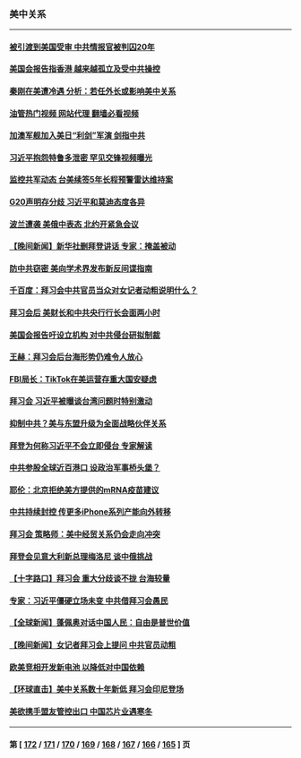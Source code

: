 ### 美中关系
---
#### [被引渡到美国受审 中共情报官被判囚20年](../../pages/nf1412576/n13867313.md?11171245) 
#### [美国会报告指香港 越来越孤立及受中共操控](../../pages/nf1412576/n13867342.md?11171245) 
#### [秦刚在美遭冷遇 分析：若任外长或影响美中关系](../../pages/nf1412576/n13867166.md?11171245) 
#### [油管热门视频 网站代理 翻墙必看视频](http://138.2.39.72:81/youtube.html?epic-marker?11171245)
#### [加澳军舰加入美日“利剑”军演 剑指中共](../../pages/nf1412576/n13867220.md?11171245) 
#### [习近平抱怨特鲁多泄密 罕见交锋视频曝光](../../pages/nf1412576/n13867231.md?11171245) 
#### [监控共军动态 台美续签5年长程预警雷达维持案](../../pages/nf1412576/n13867025.md?11171245) 
#### [G20声明存分歧 习近平和莫迪态度各异](../../pages/nf1412576/n13866486.md?11171245) 
#### [波兰遭袭 美俄中表态 北约开紧急会议](../../pages/nf1412576/n13866986.md?11171245) 
#### [【晚间新闻】新华社删拜登讲话 专家：掩盖被动](../../pages/nf1412576/n13866951.md?11171245) 
#### [防中共窃密 美向学术界发布新反间谍指南](../../pages/nf1412576/n13866884.md?11171245) 
#### [千百度：拜习会中共官员当众对女记者动粗说明什么？](../../pages/nf1412576/n13866801.md?11171245) 
#### [拜习会后 美财长和中共央行行长会面两小时](../../pages/nf1412576/n13866773.md?11171245) 
#### [美国会报告吁设立机构 对中共侵台研拟制裁](../../pages/nf1412576/n13866774.md?11171245) 
#### [王赫：拜习会后台海形势仍难令人放心](../../pages/nf1412576/n13866541.md?11171245) 
#### [FBI局长：TikTok在美运营存重大国安疑虑](../../pages/nf1412576/n13866627.md?11171245) 
#### [拜习会 习近平被曝谈台湾问题时特别激动](../../pages/nf1412576/n13866581.md?11171245) 
#### [抑制中共？美与东盟升级为全面战略伙伴关系](../../pages/nf1412576/n13866620.md?11171245) 
#### [拜登为何称习近平不会立即侵台 专家解读](../../pages/nf1412576/n13866550.md?11171245) 
#### [中共参股全球近百港口 设政治军事桥头堡？](../../pages/nf1412576/n13866319.md?11171245) 
#### [耶伦：北京拒绝美方提供的mRNA疫苗建议](../../pages/nf1412576/n13866571.md?11171245) 
#### [中共持续封控 传更多iPhone系列产能向外转移](../../pages/nf1412576/n13866217.md?11171245) 
#### [拜习会 策略师：美中经贸关系仍会走向冲突](../../pages/nf1412576/n13866551.md?11171245) 
#### [拜登会见意大利新总理梅洛尼 谈中俄挑战](../../pages/nf1412576/n13866529.md?11171245) 
#### [【十字路口】拜习会 重大分歧谈不拢 台海较量](../../pages/nf1412576/n13866405.md?11171245) 
#### [专家：习近平僵硬立场未变 中共借拜习会愚民](../../pages/nf1412576/n13866233.md?11171245) 
#### [【全球新闻】蓬佩奥对话中国人民：自由是普世价值](../../pages/nf1412576/n13866254.md?11171245) 
#### [【晚间新闻】女记者拜习会上提问 中共官员动粗](../../pages/nf1412576/n13866252.md?11171245) 
#### [欧美竞相开发新电池 以降低对中国依赖](../../pages/nf1412576/n13866247.md?11171245) 
#### [【环球直击】美中关系数十年新低 拜习会印尼登场](../../pages/nf1412576/n13865293.md?11171245) 
#### [美欲携手盟友管控出口 中国芯片业遇寒冬](../../pages/nf1412576/n13866185.md?11171245) 

---
#### 第 [ [172](./172.md?11171245) / [171](./171.md?11171245) / [170](./170.md?11171245) / [169](./169.md?11171245) / [168](./168.md?11171245) / [167](./167.md?11171245) / [166](./166.md?11171245) / [165](./165.md?11171245) ] 页
